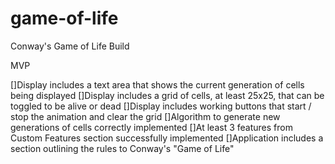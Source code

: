 # game-of-life

Conway's Game of Life Build

MVP

[]Display includes a text area that shows the current generation of cells being displayed
[]Display includes a grid of cells, at least 25x25, that can be toggled to be alive or dead
[]Display includes working buttons that start / stop the animation and clear the grid
[]Algorithm to generate new generations of cells correctly implemented
[]At least 3 features from Custom Features section successfully implemented
[]Application includes a section outlining the rules to Conway's "Game of Life"
